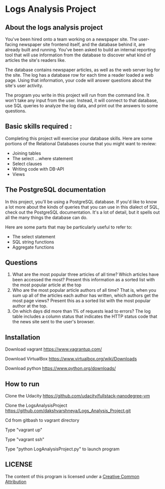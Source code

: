# Logs Analysis Project

## About the logs analysis project

You've been hired onto a team working on a newspaper site. The user-facing newspaper site frontend itself, and the database behind it, are already built and running. You've been asked to build an internal reporting tool that will use information from the database to discover what kind of articles the site's readers like.

The database contains newspaper articles, as well as the web server log for the site. The log has a database row for each time a reader loaded a web page. Using that information, your code will answer questions about the site's user activity.

The program you write in this project will run from the command line. It won't take any input from the user. Instead, it will connect to that database, use SQL queries to analyze the log data, and print out the answers to some questions.

## Basic skills required :

Completing this project will exercise your database skills. Here are some portions of the Relational Databases course that you might want to review:

* Joining tables
* The select ...where statement
* Select clauses
* Writing code with DB-API
* Views

## The PostgreSQL documentation

In this project, you'll be using a PostgreSQL database. If you'd like to know a lot more about the kinds of queries that you can use in this dialect of SQL, check out the PostgreSQL documentation. It's a lot of detail, but it spells out all the many things the database can do.

Here are some parts that may be particularly useful to refer to:
* The select statement
* SQL string functions
* Aggregate functions


## Questions

1. What are the most popular three articles of all time?
  Which articles have been accessed the most?
  Present this information as a sorted list with the most popular article at the top
2. Who are the most popular article authors of all time?
  That is, when you sum up all of the articles each author has written, which authors get the most page views?
  Present this as a sorted list with the most popular author at the top.
3. On which days did more than 1% of requests lead to errors?
  The log table includes a column status that indicates the HTTP status code that the news site sent to the user's browser.
  
## Installation

Download vagrant https://www.vagrantup.com/

Download VirtualBox https://www.virtualbox.org/wiki/Downloads

Download python https://www.python.org/downloads/

## How to run

Clone the Udacity https://github.com/udacity/fullstack-nanodegree-vm

Clone the LogsAnalysisProject https://github.com/dakshvarshneya/Logs_Analysis_Project.git

Cd from gitbash to vagrant directory 

Type "vagrant up"

Type "vagrant ssh"

Type "python LogAnalysisProject.py" to launch program


## LICENSE

The content of this program is licensed under a <a href="https://creativecommons.org/licenses/by/2.0/">Creative Common Attribution</a>
